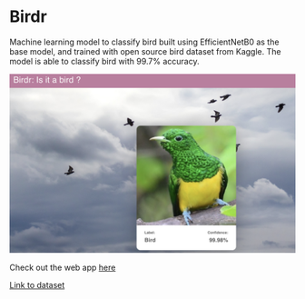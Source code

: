# Birdr
Machine learning model to classify bird built using EfficientNetB0 as the base model, and trained with open source bird dataset from Kaggle. The model is able to classify bird with 99.7% accuracy.

![Birdr web app](./img/birdr_app.png)

Check out the web app [here](https://birdr-99958.web.app)

[Link to dataset](https://www.kaggle.com/datasets/gpiosenka/100-bird-species)
